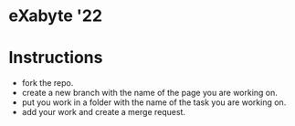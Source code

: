 # eXabyte '22

# Instructions

- fork the repo.
- create a new branch with the name of the page you are working on. 
- put you work in a folder with the name of the task you are working on.
- add your work and create a merge request.
